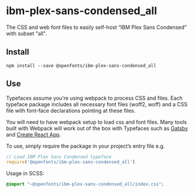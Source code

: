 
# ibm-plex-sans-condensed_all

The CSS and web font files to easily self-host “IBM Plex Sans Condensed” with subset "all".

## Install

`npm install --save @openfonts/ibm-plex-sans-condensed_all`

## Use

Typefaces assume you’re using webpack to process CSS and files. Each typeface
package includes all necessary font files (woff2, woff) and a CSS file with
font-face declarations pointing at these files.

You will need to have webpack setup to load css and font files. Many tools built
with Webpack will work out of the box with Typefaces such as [Gatsby](https://github.com/gatsbyjs/gatsby)
and [Create React App](https://github.com/facebookincubator/create-react-app).

To use, simply require the package in your project’s entry file e.g.

```javascript
// Load IBM Plex Sans Condensed typeface
require('@openfonts/ibm-plex-sans-condensed_all')
```

Usage in SCSS:
```scss
@import "~@openfonts/ibm-plex-sans-condensed_all/index.css";
```
